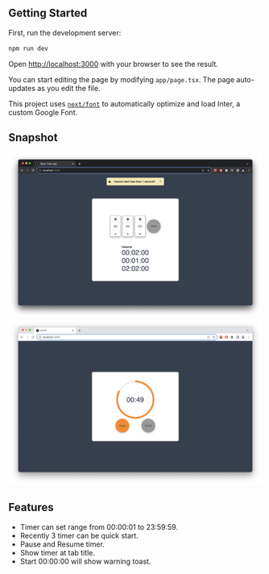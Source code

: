 ## Getting Started

First, run the development server:

```bash
npm run dev
```

Open [http://localhost:3000](http://localhost:3000) with your browser to see the result.

You can start editing the page by modifying `app/page.tsx`. The page auto-updates as you edit the file.

This project uses [`next/font`](https://nextjs.org/docs/basic-features/font-optimization) to automatically optimize and load Inter, a custom Google Font.


## Snapshot

![setup.png](./01.png)
![running.png](./02.png)


## Features

- Timer can set range from 00:00:01 to 23:59:59.
- Recently 3 timer can be quick start.
- Pause and Resume timer.
- Show timer at tab title.
- Start 00:00:00 will show warning toast.
